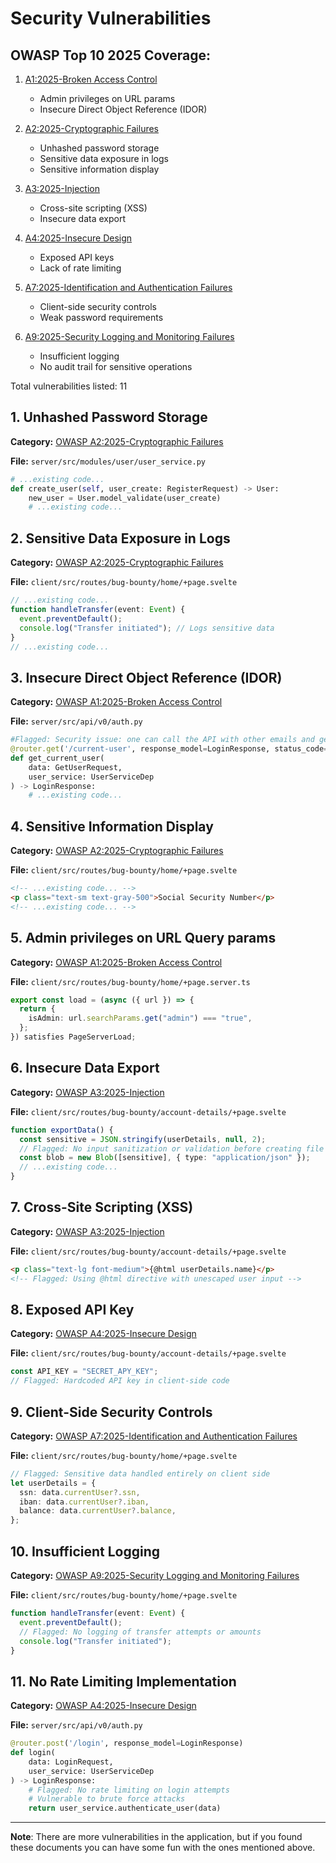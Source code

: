# Security Vulnerabilities

## OWASP Top 10 2025 Coverage:

1. [A1:2025-Broken Access Control](https://owasp.org/www-project-top-ten/2025/A1_2025-Broken_Access_Control)

   - Admin privileges on URL params
   - Insecure Direct Object Reference (IDOR)

2. [A2:2025-Cryptographic Failures](https://owasp.org/www-project-top-ten/2025/A2_2025-Cryptographic_Failures)

   - Unhashed password storage
   - Sensitive data exposure in logs
   - Sensitive information display

3. [A3:2025-Injection](https://owasp.org/www-project-top-ten/2025/A3_2025-Injection)

   - Cross-site scripting (XSS)
   - Insecure data export

4. [A4:2025-Insecure Design](https://owasp.org/www-project-top-ten/2025/A4_2025-Insecure_Design)

   - Exposed API keys
   - Lack of rate limiting

5. [A7:2025-Identification and Authentication Failures](https://owasp.org/www-project-top-ten/2025/A7_2025-Identification_and_Authentication_Failures)

   - Client-side security controls
   - Weak password requirements

6. [A9:2025-Security Logging and Monitoring Failures](https://owasp.org/www-project-top-ten/2025/A9_2025-Security_Logging_and_Monitoring_Failures)
   - Insufficient logging
   - No audit trail for sensitive operations

Total vulnerabilities listed: 11

## 1. Unhashed Password Storage

**Category:** [OWASP A2:2025-Cryptographic Failures](https://owasp.org/www-project-top-ten/2025/A2_2025-Cryptographic_Failures)

**File:** `server/src/modules/user/user_service.py`

```python
# ...existing code...
def create_user(self, user_create: RegisterRequest) -> User:
    new_user = User.model_validate(user_create)
    # ...existing code...
```

## 2. Sensitive Data Exposure in Logs

**Category:** [OWASP A2:2025-Cryptographic Failures](https://owasp.org/www-project-top-ten/2025/A2_2025-Cryptographic_Failures)

**File:** `client/src/routes/bug-bounty/home/+page.svelte`

```ts
// ...existing code...
function handleTransfer(event: Event) {
  event.preventDefault();
  console.log("Transfer initiated"); // Logs sensitive data
}
// ...existing code...
```

## 3. Insecure Direct Object Reference (IDOR)

**Category:** [OWASP A1:2025-Broken Access Control](https://owasp.org/www-project-top-ten/2025/A1_2025-Broken_Access_Control)

**File:** `server/src/api/v0/auth.py`

```python
#Flagged: Security issue: one can call the API with other emails and get the user data
@router.get('/current-user', response_model=LoginResponse, status_code=status.HTTP_200_OK)
def get_current_user(
    data: GetUserRequest,
    user_service: UserServiceDep
) -> LoginResponse:
    # ...existing code...
```

## 4. Sensitive Information Display

**Category:** [OWASP A2:2025-Cryptographic Failures](https://owasp.org/www-project-top-ten/2025/A2_2025-Cryptographic_Failures)

**File:** `client/src/routes/bug-bounty/home/+page.svelte`

```html
<!-- ...existing code... -->
<p class="text-sm text-gray-500">Social Security Number</p>
<!-- ...existing code... -->
```

## 5. Admin privileges on URL Query params

**Category:** [OWASP A1:2025-Broken Access Control](https://owasp.org/www-project-top-ten/2025/A1_2025-Broken_Access_Control)

**File:** `client/src/routes/bug-bounty/home/+page.server.ts`

```ts
export const load = (async ({ url }) => {
  return {
    isAdmin: url.searchParams.get("admin") === "true",
  };
}) satisfies PageServerLoad;
```

## 6. Insecure Data Export

**Category:** [OWASP A3:2025-Injection](https://owasp.org/www-project-top-ten/2025/A3_2025-Injection)

**File:** `client/src/routes/bug-bounty/account-details/+page.svelte`

```ts
function exportData() {
  const sensitive = JSON.stringify(userDetails, null, 2);
  // Flagged: No input sanitization or validation before creating file
  const blob = new Blob([sensitive], { type: "application/json" });
  // ...existing code...
}
```

## 7. Cross-Site Scripting (XSS)

**Category:** [OWASP A3:2025-Injection](https://owasp.org/www-project-top-ten/2025/A3_2025-Injection)

**File:** `client/src/routes/bug-bounty/account-details/+page.svelte`

```html
<p class="text-lg font-medium">{@html userDetails.name}</p>
<!-- Flagged: Using @html directive with unescaped user input -->
```

## 8. Exposed API Key

**Category:** [OWASP A4:2025-Insecure Design](https://owasp.org/www-project-top-ten/2025/A4_2025-Insecure_Design)

**File:** `client/src/routes/bug-bounty/account-details/+page.svelte`

```typescript
const API_KEY = "SECRET_APY_KEY";
// Flagged: Hardcoded API key in client-side code
```

## 9. Client-Side Security Controls

**Category:** [OWASP A7:2025-Identification and Authentication Failures](https://owasp.org/www-project-top-ten/2025/A7_2025-Identification_and_Authentication_Failures)

**File:** `client/src/routes/bug-bounty/home/+page.svelte`

```typescript
// Flagged: Sensitive data handled entirely on client side
let userDetails = {
  ssn: data.currentUser?.ssn,
  iban: data.currentUser?.iban,
  balance: data.currentUser?.balance,
};
```

## 10. Insufficient Logging

**Category:** [OWASP A9:2025-Security Logging and Monitoring Failures](https://owasp.org/www-project-top-ten/2025/A9_2025-Security_Logging_and_Monitoring_Failures)

**File:** `client/src/routes/bug-bounty/home/+page.svelte`

```typescript
function handleTransfer(event: Event) {
  event.preventDefault();
  // Flagged: No logging of transfer attempts or amounts
  console.log("Transfer initiated");
}
```

## 11. No Rate Limiting Implementation

**Category:** [OWASP A4:2025-Insecure Design](https://owasp.org/www-project-top-ten/2025/A4_2025-Insecure_Design)

**File:** `server/src/api/v0/auth.py`

```python
@router.post('/login', response_model=LoginResponse)
def login(
    data: LoginRequest,
    user_service: UserServiceDep
) -> LoginResponse:
    # Flagged: No rate limiting on login attempts
    # Vulnerable to brute force attacks
    return user_service.authenticate_user(data)
```

---

**Note**: There are more vulnerabilities in the application, but if you found these documents you can have some fun with the ones mentioned above.
